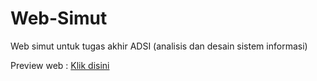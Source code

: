 # Web-Simut
Web simut untuk tugas akhir ADSI (analisis dan desain sistem informasi)

Preview web : <a href= "http://simut.lovestoblog.com">Klik disini</a>
